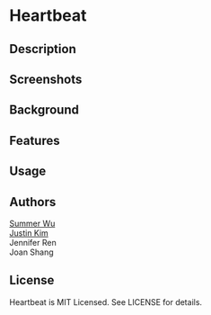 Heartbeat
=========

## Description


## Screenshots



## Background



## Features



## Usage


## Authors

[Summer Wu](https://github.com/sw5813)<br>
[Justin Kim](https://github.com/jusjmkim)<br>
Jennifer Ren<br>
Joan Shang

## License

Heartbeat is MIT Licensed. See LICENSE for details.